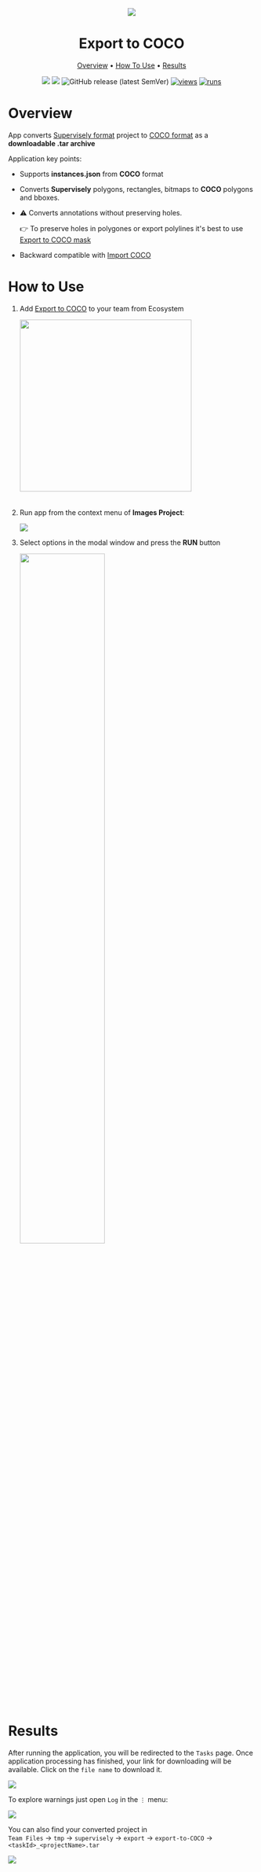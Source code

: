 <div align="center" markdown>
<img src="https://user-images.githubusercontent.com/48913536/183899083-64d7683d-57f9-4f7a-b5f4-bf9e7ffd3246.png"/>


# Export to COCO

<p align="center">
  <a href="#Overview">Overview</a> •
  <a href="#How-To-Use">How To Use</a> •
  <a href="#Results">Results</a>
</p>

[![](https://img.shields.io/badge/supervisely-ecosystem-brightgreen)](https://ecosystem.supervise.ly/apps/supervisely-ecosystem/export-to-coco)
[![](https://img.shields.io/badge/slack-chat-green.svg?logo=slack)](https://supervise.ly/slack)
![GitHub release (latest SemVer)](https://img.shields.io/github/v/release/supervisely-ecosystem/export-to-coco)
[![views](https://app.supervise.ly/img/badges/views/supervisely-ecosystem/export-to-coco.png)](https://supervise.ly)
[![runs](https://app.supervise.ly/img/badges/runs/supervisely-ecosystem/export-to-coco.png)](https://supervise.ly)

</div>

# Overview

App converts [Supervisely format](https://docs.supervise.ly/data-organization/00_ann_format_navi) project to [COCO format](https://cocodataset.org/#home) as a **downloadable .tar archive**

Application key points:

- Supports **instances.json** from **COCO** format
- Сonverts **Supervisely** polygons, rectangles, bitmaps to **COCO** polygons and bboxes.
- ⚠️ Сonverts annotations without preserving holes.
  
  👉 To preserve holes in polygones or export polylines it's best to use  [Export to COCO mask](https://ecosystem.supervise.ly/apps/export-to-coco-mask)
- Backward compatible with [Import COCO](https://github.com/supervisely-ecosystem/import-coco)

# How to Use

1. Add [Export to COCO](https://ecosystem.supervise.ly/apps/export-to-coco) to your team from Ecosystem

   <img data-key="sly-module-link" data-module-slug="supervisely-ecosystem/export-to-coco" src="https://github.com/supervisely-ecosystem/export-to-coco/assets/57998637/bfa7283a-9b71-4f88-ae2c-edc63fc848d2" width="350px" style='padding-bottom: 20px'/>  

2. Run app from the context menu of **Images Project**:

   <img src="https://github.com/supervisely-ecosystem/export-to-coco/assets/57998637/a2a8a28b-0807-4acd-8ca3-f9d5bddf6756"/>

3. Select options in the modal window and press the **RUN** button

   <img src="https://github.com/supervisely-ecosystem/export-to-coco/assets/57998637/b2f3a25a-c7cb-4ef3-beb6-fbbf438c875a" width=60%/>



# Results

After running the application, you will be redirected to the `Tasks` page. Once application processing has finished, your link for downloading will be available. Click on the `file name` to download it.

<img src="https://github.com/supervisely-ecosystem/export-to-coco/assets/57998637/d07089f6-1ca9-4072-ab54-93c4b62a8392"/>

To explore warnings just open `Log` in the `⋮` menu:

<img src="https://github.com/supervisely-ecosystem/export-to-coco/assets/57998637/7eb775a3-973c-4d6c-be87-dbfcc23922c7">

You can also find your converted project in   
`Team Files` -> `tmp` -> `supervisely` -> `export` -> `export-to-COCO` -> `<taskId>_<projectName>.tar`

<img src="https://github.com/supervisely-ecosystem/export-to-coco/assets/57998637/5f4353b3-bbb4-4d48-87df-77dceaea6d96"/>
